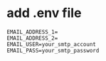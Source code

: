 # add .env file

```
EMAIL_ADDRESS_1=
EMAIL_ADDRESS_2=
EMAIL_USER=your_smtp_account
EMAIL_PASS=your_smtp_password
```

